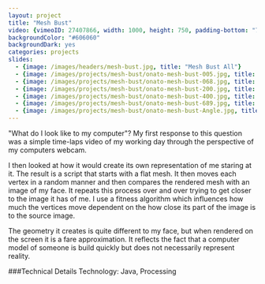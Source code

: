 ```yaml
---
layout: project
title: "Mesh Bust"
video: {vimeoID: 27407866, width: 1000, height: 750, padding-bottom: "75%"}
backgroundColor: "#606060"
backgroundDark: yes
categories: projects
slides:
  - {image: /images/headers/mesh-bust.jpg, title: "Mesh Bust All"}
  - {image: /images/projects/mesh-bust/onato-mesh-bust-005.jpg, title: "Mesh Bust 5"}
  - {image: /images/projects/mesh-bust/onato-mesh-bust-068.jpg, title: "Mesh Bust 68"}
  - {image: /images/projects/mesh-bust/onato-mesh-bust-200.jpg, title: "Mesh Bust 200"}
  - {image: /images/projects/mesh-bust/onato-mesh-bust-400.jpg, title: "Mesh Bust 400"}
  - {image: /images/projects/mesh-bust/onato-mesh-bust-689.jpg, title: "Mesh Bust 689"}
  - {image: /images/projects/mesh-bust/onato-mesh-bust-Angle.jpg, title: "Mesh Bust Angle"}
---
```

"What do I look like to my computer"? My first response to this question was a simple 
time-laps video of my working day through the perspective of my computers webcam.

I then looked at how it would create its own representation of me staring at it. The 
result is a script that starts with a flat mesh. It then moves each vertex in a random 
manner and then compares the rendered mesh with an image of my face. It repeats 
this process over and over trying to get closer to the image it has of me. I use a fitness 
algorithm which influences how much the vertices move dependent on the how close 
its part of the image is to the source image.

The geometry it creates is quite different to my face, but when rendered on the 
screen it is a fare approximation. It reflects the fact that a computer model of 
someone is build quickly but does not necessarily represent reality.

###Technical Details
Technology: Java, Processing
